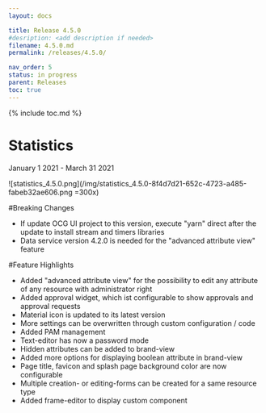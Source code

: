 ```yaml
---
layout: docs

title: Release 4.5.0
#desription: <add description if needed>
filename: 4.5.0.md
permalink: /releases/4.5.0/

nav_order: 5
status: in progress
parent: Releases
toc: true
---
```


{% include toc.md %}


# Statistics

January 1 2021 - March 31 2021

![statistics_4.5.0.png](/img/statistics_4.5.0-8f4d7d21-652c-4723-a485-fabeb32ae606.png =300x)

#Breaking Changes

- If update OCG UI project to this version, execute "yarn" direct after the update to install stream and timers libraries
- Data service version 4.2.0 is needed for the "advanced attribute view" feature

#Feature Highlights

- Added "advanced attribute view" for the possibility to edit any attribute of any resource with administrator right
- Added approval widget, which ist configurable to show approvals and approval requests
- Material icon is updated to its latest version
- More settings can be overwritten through custom configuration / code
- Added PAM management
- Text-editor has now a password mode
- Hidden attributes can be added to brand-view
- Added more options for displaying boolean attribute in brand-view
- Page title, favicon and splash page background color are now configurable
- Multiple creation- or editing-forms can be created for a same resource type
- Added frame-editor to display custom component
